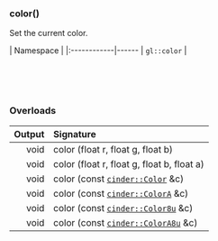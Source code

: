 ### color()

Set the current color.

| Namespace   | 
|:------------|------
| `gl::color` |

<br>
<br>
<br>

### Overloads

| Output        | Signature                                                      |
|--------------:|:------------------------------------------------------------|
| void | color (float r, float g, float b)
| void | color (float r, float g, float b, float a)
| void | color (const [`cinder::Color`] &c)
| void | color (const [`cinder::ColorA`] &c)
| void | color (const [`cinder::Color8u`] &c)
| void | color (const [`cinder::ColorA8u`] &c)

[`cinder::Color`]: ../Color.md
[`cinder::ColorA`]: ../Color.md
[`cinder::Color8u`]: ../Color.md
[`cinder::ColorA8u`]: ../Color.md

